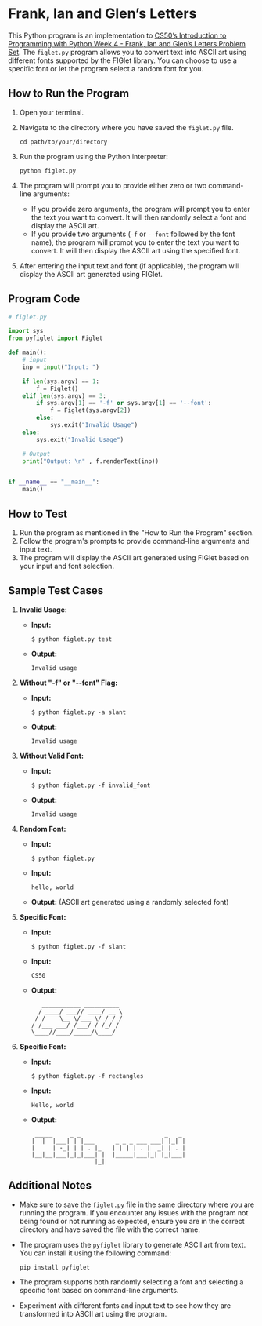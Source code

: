 # Frank, Ian and Glen’s Letters

This Python program is an implementation to [CS50’s Introduction to Programming with Python Week 4 - Frank, Ian and Glen’s Letters Problem Set](https://cs50.harvard.edu/python/2022/psets/4/figlet/). The `figlet.py` program allows you to convert text into ASCII art using different fonts supported by the FIGlet library. You can choose to use a specific font or let the program select a random font for you.

## How to Run the Program

1. Open your terminal.
2. Navigate to the directory where you have saved the `figlet.py` file.

   ```
   cd path/to/your/directory
   ```

3. Run the program using the Python interpreter:

   ```
   python figlet.py
   ```

4. The program will prompt you to provide either zero or two command-line arguments:

   - If you provide zero arguments, the program will prompt you to enter the text you want to convert. It will then randomly select a font and display the ASCII art.
   - If you provide two arguments (`-f` or `--font` followed by the font name), the program will prompt you to enter the text you want to convert. It will then display the ASCII art using the specified font.

5. After entering the input text and font (if applicable), the program will display the ASCII art generated using FIGlet.

## Program Code

```python
# figlet.py

import sys
from pyfiglet import Figlet

def main():
    # input
    inp = input("Input: ")

    if len(sys.argv) == 1:
        f = Figlet()
    elif len(sys.argv) == 3:
        if sys.argv[1] == '-f' or sys.argv[1] == '--font':
            f = Figlet(sys.argv[2])
        else:
            sys.exit("Invalid Usage")
    else:
        sys.exit("Invalid Usage")

    # Output
    print("Output: \n" , f.renderText(inp))


if __name__ == "__main__":
    main()
```

## How to Test

1. Run the program as mentioned in the "How to Run the Program" section.
2. Follow the program's prompts to provide command-line arguments and input text.
3. The program will display the ASCII art generated using FIGlet based on your input and font selection.

## Sample Test Cases

1. **Invalid Usage:**
   - **Input:**
     ```
     $ python figlet.py test
     ```
   - **Output:**
     ```
     Invalid usage
     ```

2. **Without "-f" or "--font" Flag:**
   - **Input:**
     ```
     $ python figlet.py -a slant
     ```
   - **Output:**
     ```
     Invalid usage 
     ```

3. **Without Valid Font:**
   - **Input:**
     ```
     $ python figlet.py -f invalid_font
     ```
   - **Output:**
     ```
     Invalid usage                   
     ```      

4. **Random Font:**
   - **Input:**
     ```
     $ python figlet.py
     ```
   - **Input:**
     ```
     hello, world
     ```
   - **Output:**
     (ASCII art generated using a randomly selected font)

5. **Specific Font:**
   - **Input:**
     ```
     $ python figlet.py -f slant
     ```
   - **Input:**
     ```
     CS50
     ```
   - **Output:**
     ```
        ___________ __________ 
       / ____/ ___// ____/ __ \
      / /    \__ \/___ \/ / / /
     / /___ ___/ /___/ / /_/ / 
     \____//____/_____/\____/  
     ```

6. **Specific Font:**
   - **Input:**
     ```
     $ python figlet.py -f rectangles
     ```
   - **Input:**
     ```
     Hello, world
     ```
   - **Output:**
     ```
      _____     _ _                        _   _ 
     |  |  |___| | |___      _ _ _ ___ ___| |_| |
     |     | -_| | | . |_   | | | | . |  _| | . |
     |__|__|___|_|_|___| |  |_____|___|_| |_|___|
                       |_|                       
     ```      

## Additional Notes

- Make sure to save the `figlet.py` file in the same directory where you are running the program. If you encounter any issues with the program not being found or not running as expected, ensure you are in the correct directory and have saved the file with the correct name.
- The program uses the `pyfiglet` library to generate ASCII art from text. You can install it using the following command:

  ```
  pip install pyfiglet
  ```

- The program supports both randomly selecting a font and selecting a specific font based on command-line arguments.
- Experiment with different fonts and input text to see how they are transformed into ASCII art using the program.